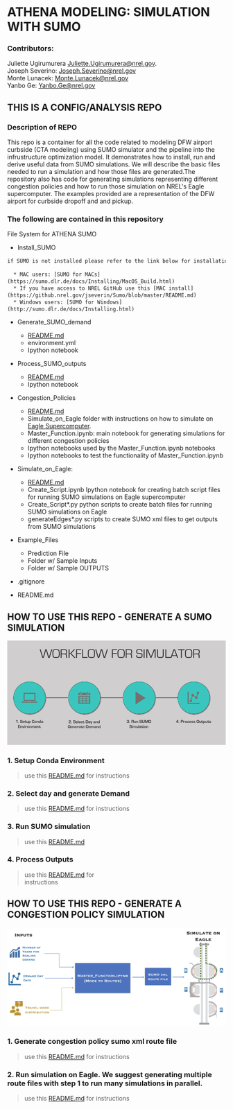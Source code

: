 # ATHENA MODELING: SIMULATION WITH SUMO
### Contributors:
Juliette Ugirumurera <Juliette.Ugirumurera@nrel.gov>.
<br>
 Joseph Severino: <Joseph.Severino@nrel.gov>
<br>
Monte Lunacek: <Monte.Lunacek@nrel.gov>
<br>
Yanbo Ge: <Yanbo.Ge@nrel.gov>

## THIS IS A CONFIG/ANALYSIS REPO
### Description of REPO
<p>This repo is a container for all the code related to modeling DFW airport curbside (CTA modeling) using SUMO simulator and the pipeline into the infrustructure optimization model. It demonstrates how to install, run and derive useful data from SUMO simulations. We will describe the basic files needed to run a simulation and how those files are generated.The repository also has code for generating simulations representing different congestion policies and how to run those simulation on NREL's Eagle supercomputer. The examples provided are a representation of the DFW airport for curbside dropoff and and pickup.</p>

### The following are contained in this repository

File System for ATHENA SUMO


- Install_SUMO
 
```html
if SUMO is not installed please refer to the link below for installation
```
      * MAC users: [SUMO for MACs](https://sumo.dlr.de/docs/Installing/MacOS_Build.html)
      * If you have access to NREL GitHub use this [MAC install](https://github.nrel.gov/jseverin/Sumo/blob/master/README.md)
      * Windows users: [SUMO for Windows](http://sumo.dlr.de/docs/Installing.html)

     
- Generate_SUMO_demand
     * [README.md](https://github.com/NREL/ATHENA-siem-sumo/tree/master/Generate_SUMO_demand)
     * environment.yml
     * Ipython notebook
- Process_SUMO_outputs
     * [README.md](https://github.com/NREL/ATHENA-siem-sumo/tree/master/Process_SUMO_output)
     * Ipython notebook

- Congestion_Policies
     * [README.md](https://github.com/NREL/ATHENA-sumo/tree/master/Congestion_Policies)
     * Simulate_on_Eagle folder with instructions on how to simulate on [Eagle Supercomputer](https://www.nrel.gov/hpc/eagle-system.html).
     * Master_Function.ipynb: main notebook for generating simulations for different congestion policies
     * Ipython notebooks used by the Master_Function.ipynb notebooks
     * Ipython notebooks to test the functionality of Master_Function.ipynb
- Simulate_on_Eagle:
     * [README.md](https://github.com/NREL/ATHENA-sumo/tree/master/Congestion_Policies)
     * Create_Script.ipynb Ipython notebook for creating batch script files for running SUMO simulations on Eagle supercomputer
     * Create_Script*.py python scripts to create batch files for running SUMO simulations on Eagle
     * generateEdges*.py scripts to create SUMO xml files to get outputs from SUMO simulations
- Example_Files
     * Prediction File
     * Folder w/ Sample Inputs
     * Folder w/ Sample OUTPUTS
-	.gitignore
-	README.md

## HOW TO USE THIS REPO - GENERATE A SUMO SIMULATION
![WorkFlow!](Athena_Workflow.png "How to use this repo")


### 1. Setup Conda Environment
> use this [README.md](https://github.com/NREL/ATHENA-siem-sumo/tree/master/Generate_SUMO_demand)  for instructions

### 2. Select day and generate Demand
> use  this [README.md](https://github.com/NREL/ATHENA-siem-sumo/tree/master/Generate_SUMO_demand) for
instructions
### 3. Run SUMO simulation
> use this [README.md](https://github.com/NREL/ATHENA-siem-sumo/tree/master/Process_SUMO_output)
### 4. Process Outputs
> use  this [README.md](https://github.com/NREL/ATHENA-siem-sumo/tree/master/Process_SUMO_output) for  
instructions

## HOW TO USE THIS REPO - GENERATE A CONGESTION POLICY SIMULATION
![Master_function!](Master_Func_Workflow.png "How to generate congestion policy scenarion")

### 1. Generate congestion policy sumo xml route file
> use this [README.md](https://github.com/NREL/ATHENA-sumo/tree/master/Congestion_Policies)  for 
instructions

### 2. Run simulation on Eagle. We suggest generating multiple route files with step 1 to run many simulations in parallel.
> use  this [README.md](https://github.com/NREL/ATHENA-sumo/tree/master/Congestion_Policies/Simulate_on_Eagle) for instructions


